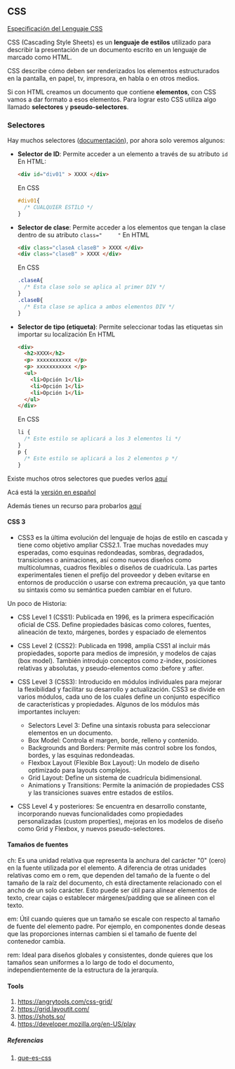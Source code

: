 ## CSS

[Especificación del Lenguaje CSS](https://www.w3.org/Style/CSS/Overview.en.html)

CSS (Cascading Style Sheets) es un **lenguaje de estilos** utilizado para describir la presentación de un documento escrito en un lenguaje de marcado como HTML.

CSS describe cómo deben ser renderizados los elementos estructurados en la pantalla, en papel, tv, impresora, en habla o en otros medios.

Si con HTML creamos un documento que contiene **elementos**, con CSS vamos a dar formato a esos elementos. Para lograr esto CSS utiliza algo llamado **selectores** y **pseudo-selectores**.

### Selectores

Hay muchos selectores ([documentación](https://developer.mozilla.org/es/docs/Learn/CSS/Building_blocks/Selectors)), por ahora solo veremos algunos:

* **Selector de ID**: Permite acceder a un elemento a través de su atributo `id`
  En HTML:
  ```html
  <div id="div01" > XXXX </div>
  ```
  En CSS
  ```css
  #div01{
    /* CUALQUIER ESTILO */
  }
  ```
* **Selector de clase**: Permite acceder a los elementos que tengan la clase dentro de su atributo `class="     "`
  En HTML
  ```html
  <div class="claseA claseB" > XXXX </div>
  <div class="claseB" > XXXX </div>
  ```
  En CSS
  ```css
  .claseA{
    /* Esta clase solo se aplica al primer DIV */
  }
  .claseB{
    /* Esta clase se aplica a ambos elementos DIV */
  }
  ```
* **Selector de tipo (etiqueta)**: Permite seleccionar todas las etiquetas sin importar su localización
  En HTML
  ```html
  <div>
    <h2>XXXX</h2>
    <p> xxxxxxxxxxx </p>
    <p> xxxxxxxxxxx </p>
    <ul>
      <li>Opción 1</li>
      <li>Opción 1</li>
      <li>Opción 1</li>
    </ul>
  </div>
  ```
  En CSS
  ```css
  li {
    /* Este estilo se aplicará a los 3 elementos li */
  }
  p {
    /* Este estilo se aplicará a los 2 elementos p */
  }
  ```

Existe muchos otros selectores que puedes verlos [aquí](https://www.w3schools.com/cssref/css_selectors.php)

Acá está la [versión en español](11.CssSelectores.html)

Además tienes un recurso para probarlos [aquí](https://www.w3schools.com/cssref/trysel.php)

#### CSS 3

* CSS3 es la última evolución del lenguaje de hojas de estilo en cascada y tiene como objetivo ampliar CSS2.1. 
  Trae muchas novedades muy esperadas, como esquinas redondeadas, sombras, degradados, transiciones o animaciones, así como nuevos diseños como multicolumnas, cuadros flexibles o diseños de cuadrícula. Las partes experimentales tienen el prefijo del proveedor y deben evitarse en entornos de producción o usarse con extrema precaución, ya que tanto su sintaxis como su semántica pueden cambiar en el futuro.

Un poco de Historia:

* CSS Level 1 (CSS1): Publicada en 1996, es la primera especificación oficial de CSS. 
  Define propiedades básicas como colores, fuentes, alineación de texto, márgenes, bordes y espaciado de elementos
  
* CSS Level 2 (CSS2): Publicada en 1998, amplía CSS1 al incluir más propiedades, soporte para medios de impresión, y modelos de cajas (box model). También introdujo conceptos como z-index, posiciones relativas y absolutas, y pseudo-elementos como :before y :after.

* CSS Level 3 (CSS3): Introducido en módulos individuales para mejorar la flexibilidad y facilitar su desarrollo y actualización. 
  CSS3 se divide en varios módulos, cada uno de los cuales define un conjunto específico de características y propiedades. Algunos de los módulos más importantes incluyen:
  * Selectors Level 3: Define una sintaxis robusta para seleccionar elementos en un documento.
  * Box Model: Controla el margen, borde, relleno y contenido.
  * Backgrounds and Borders: Permite más control sobre los fondos, bordes, y las esquinas redondeadas.
  * Flexbox Layout (Flexible Box Layout): Un modelo de diseño optimizado para layouts complejos.
  * Grid Layout: Define un sistema de cuadrícula bidimensional.
  * Animations y Transitions: Permite la animación de propiedades CSS y las transiciones suaves entre estados de estilos.

* CSS Level 4 y posteriores: Se encuentra en desarrollo constante, incorporando nuevas funcionalidades como propiedades personalizadas (custom properties), mejoras en los modelos de diseño como Grid y Flexbox, y nuevos pseudo-selectores.

#### Tamaños de fuentes

ch: Es una unidad relativa que representa la anchura del carácter "0" (cero) en la fuente utilizada por el elemento. A diferencia de otras unidades relativas como em o rem, que dependen del tamaño de la fuente o del tamaño de la raíz del documento, ch está directamente relacionado con el ancho de un solo carácter. Esto puede ser útil para alinear elementos de texto, crear cajas o establecer márgenes/padding que se alineen con el texto.

em: Útil cuando quieres que un tamaño se escale con respecto al tamaño de fuente del elemento padre. Por ejemplo, en componentes donde deseas que las proporciones internas cambien si el tamaño de fuente del contenedor cambia.

rem: Ideal para diseños globales y consistentes, donde quieres que los tamaños sean uniformes a lo largo de todo el documento, independientemente de la estructura de la jerarquía.

#### Tools
1. https://angrytools.com/css-grid/
2. https://grid.layoutit.com/
3. https://shots.so/
4. https://developer.mozilla.org/en-US/play

##### Referencias
1. [que-es-css](https://lenguajecss.com/css/introduccion/que-es-css/)